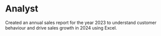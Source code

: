 # Analyst
Created an annual sales report for the year 2023 to understand customer behaviour and drive sales growth in 2024 using Excel.
